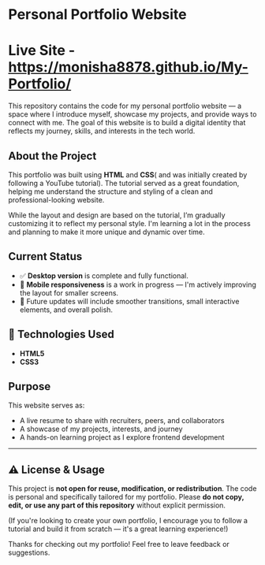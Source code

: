 # Personal Portfolio Website
# Live Site  - https://monisha8878.github.io/My-Portfolio/ 

This repository contains the code for my personal portfolio website — a space where I introduce myself, showcase my projects, and provide ways to connect with me. The goal of this website is to build a digital identity that reflects my journey, skills, and interests in the tech world.

## About the Project

This portfolio was built using **HTML** and **CSS**( and was initially created by following a YouTube tutorial). The tutorial served as a great foundation, helping me understand the structure and styling of a clean and professional-looking website.

While the layout and design are based on the tutorial, I’m gradually customizing it to reflect my personal style. I'm learning a lot in the process and planning to make it more unique and dynamic over time.

##  Current Status

- ✅ **Desktop version** is complete and fully functional.
- 📱 **Mobile responsiveness** is a work in progress — I'm actively improving the layout for smaller screens.
- 🌟 Future updates will include smoother transitions, small interactive elements, and overall polish.

## 🔧 Technologies Used

- **HTML5**
- **CSS3**

##  Purpose

This website serves as:
- A live resume to share with recruiters, peers, and collaborators
- A showcase of my projects, interests, and journey
- A hands-on learning project as I explore frontend development

--- 
## ⚠️ License & Usage

This project is **not open for reuse, modification, or redistribution**. The code is personal and specifically tailored for my portfolio. Please **do not copy, edit, or use any part of this repository** without explicit permission.

(If you're looking to create your own portfolio, I encourage you to follow a tutorial and build it from scratch — it's a great learning experience!)


Thanks for checking out my portfolio! Feel free to leave feedback or suggestions.
